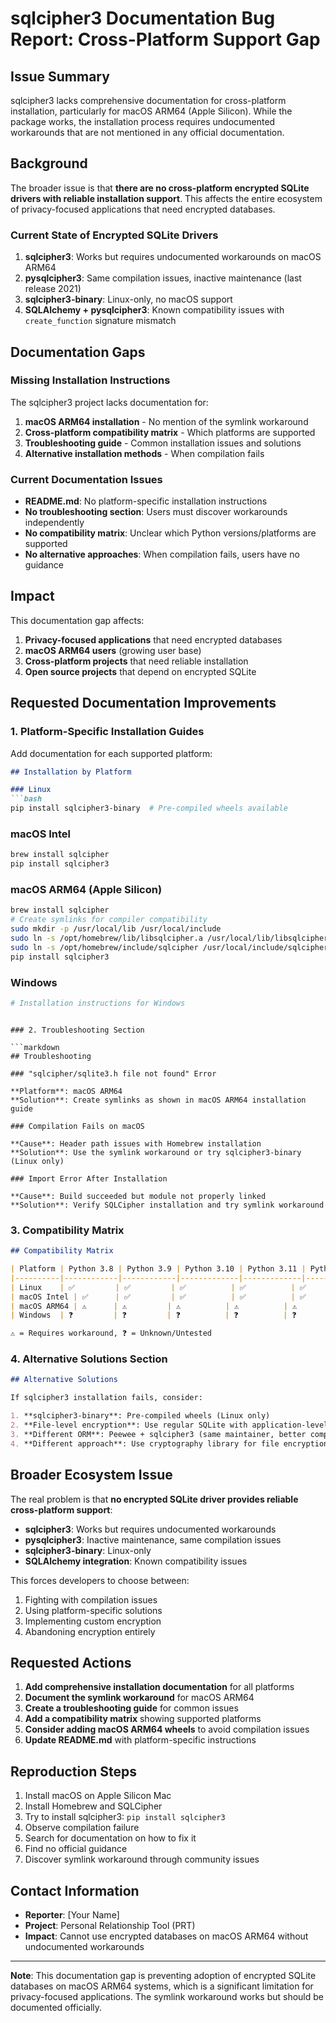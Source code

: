 # sqlcipher3 Documentation Bug Report: Cross-Platform Support Gap

## Issue Summary

sqlcipher3 lacks comprehensive documentation for cross-platform installation, particularly for macOS ARM64 (Apple Silicon). While the package works, the installation process requires undocumented workarounds that are not mentioned in any official documentation.

## Background

The broader issue is that **there are no cross-platform encrypted SQLite drivers with reliable installation support**. This affects the entire ecosystem of privacy-focused applications that need encrypted databases.

### Current State of Encrypted SQLite Drivers

1. **sqlcipher3**: Works but requires undocumented workarounds on macOS ARM64
2. **pysqlcipher3**: Same compilation issues, inactive maintenance (last release 2021)
3. **sqlcipher3-binary**: Linux-only, no macOS support
4. **SQLAlchemy + pysqlcipher3**: Known compatibility issues with `create_function` signature mismatch

## Documentation Gaps

### Missing Installation Instructions

The sqlcipher3 project lacks documentation for:

1. **macOS ARM64 installation** - No mention of the symlink workaround
2. **Cross-platform compatibility matrix** - Which platforms are supported
3. **Troubleshooting guide** - Common installation issues and solutions
4. **Alternative installation methods** - When compilation fails

### Current Documentation Issues

- **README.md**: No platform-specific installation instructions
- **No troubleshooting section**: Users must discover workarounds independently
- **No compatibility matrix**: Unclear which Python versions/platforms are supported
- **No alternative approaches**: When compilation fails, users have no guidance

## Impact

This documentation gap affects:

1. **Privacy-focused applications** that need encrypted databases
2. **macOS ARM64 users** (growing user base)
3. **Cross-platform projects** that need reliable installation
4. **Open source projects** that depend on encrypted SQLite

## Requested Documentation Improvements

### 1. Platform-Specific Installation Guides

Add documentation for each supported platform:

```markdown
## Installation by Platform

### Linux
```bash
pip install sqlcipher3-binary  # Pre-compiled wheels available
```

### macOS Intel
```bash
brew install sqlcipher
pip install sqlcipher3
```

### macOS ARM64 (Apple Silicon)
```bash
brew install sqlcipher
# Create symlinks for compiler compatibility
sudo mkdir -p /usr/local/lib /usr/local/include
sudo ln -s /opt/homebrew/lib/libsqlcipher.a /usr/local/lib/libsqlcipher.a
sudo ln -s /opt/homebrew/include/sqlcipher /usr/local/include/sqlcipher
pip install sqlcipher3
```

### Windows
```bash
# Installation instructions for Windows
```
```

### 2. Troubleshooting Section

```markdown
## Troubleshooting

### "sqlcipher/sqlite3.h file not found" Error

**Platform**: macOS ARM64
**Solution**: Create symlinks as shown in macOS ARM64 installation guide

### Compilation Fails on macOS

**Cause**: Header path issues with Homebrew installation
**Solution**: Use the symlink workaround or try sqlcipher3-binary (Linux only)

### Import Error After Installation

**Cause**: Build succeeded but module not properly linked
**Solution**: Verify SQLCipher installation and try symlink workaround
```

### 3. Compatibility Matrix

```markdown
## Compatibility Matrix

| Platform | Python 3.8 | Python 3.9 | Python 3.10 | Python 3.11 | Python 3.12 | Python 3.13 |
|----------|------------|------------|-------------|-------------|-------------|-------------|
| Linux    | ✅         | ✅         | ✅          | ✅          | ✅          | ✅          |
| macOS Intel | ✅      | ✅         | ✅          | ✅          | ✅          | ✅          |
| macOS ARM64 | ⚠️      | ⚠️         | ⚠️          | ⚠️          | ⚠️          | ⚠️          |
| Windows  | ❓         | ❓         | ❓          | ❓          | ❓          | ❓          |

⚠️ = Requires workaround, ❓ = Unknown/Untested
```

### 4. Alternative Solutions Section

```markdown
## Alternative Solutions

If sqlcipher3 installation fails, consider:

1. **sqlcipher3-binary**: Pre-compiled wheels (Linux only)
2. **File-level encryption**: Use regular SQLite with application-level encryption
3. **Different ORM**: Peewee + sqlcipher3 (same maintainer, better compatibility)
4. **Different approach**: Use cryptography library for file encryption
```

## Broader Ecosystem Issue

The real problem is that **no encrypted SQLite driver provides reliable cross-platform support**:

- **sqlcipher3**: Works but requires undocumented workarounds
- **pysqlcipher3**: Inactive maintenance, same compilation issues
- **sqlcipher3-binary**: Linux-only
- **SQLAlchemy integration**: Known compatibility issues

This forces developers to choose between:
1. Fighting with compilation issues
2. Using platform-specific solutions
3. Implementing custom encryption
4. Abandoning encryption entirely

## Requested Actions

1. **Add comprehensive installation documentation** for all platforms
2. **Document the symlink workaround** for macOS ARM64
3. **Create a troubleshooting guide** for common issues
4. **Add a compatibility matrix** showing supported platforms
5. **Consider adding macOS ARM64 wheels** to avoid compilation issues
6. **Update README.md** with platform-specific instructions

## Reproduction Steps

1. Install macOS on Apple Silicon Mac
2. Install Homebrew and SQLCipher
3. Try to install sqlcipher3: `pip install sqlcipher3`
4. Observe compilation failure
5. Search for documentation on how to fix it
6. Find no official guidance
7. Discover symlink workaround through community issues

## Contact Information

- **Reporter**: [Your Name]
- **Project**: Personal Relationship Tool (PRT)
- **Impact**: Cannot use encrypted databases on macOS ARM64 without undocumented workarounds

---

**Note**: This documentation gap is preventing adoption of encrypted SQLite databases on macOS ARM64 systems, which is a significant limitation for privacy-focused applications. The symlink workaround works but should be documented officially.
